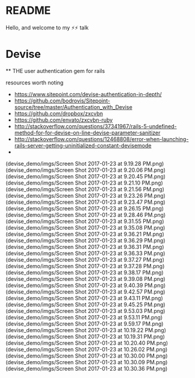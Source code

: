# README

Hello, and welcome to my ⚡️⚡️ talk

# Devise
** THE user authentication gem for rails

resources worth noting
* https://www.sitepoint.com/devise-authentication-in-depth/
* https://github.com/bodrovis/Sitepoint-source/tree/master/Authentication_with_Devise
* https://github.com/dropbox/zxcvbn
* https://github.com/envato/zxcvbn-ruby
* http://stackoverflow.com/questions/37341967/rails-5-undefined-method-for-for-devise-on-line-devise-parameter-sanitizer
* http://stackoverflow.com/questions/12468808/error-when-launching-rails-server-getting-uninitialized-constant-devisemode
*

(devise_demo/imgs/Screen Shot 2017-01-23 at 9.19.28 PM.png)
(devise_demo/imgs/Screen Shot 2017-01-23 at 9.20.06 PM.png)
(devise_demo/imgs/Screen Shot 2017-01-23 at 9.20.45 PM.png)
(devise_demo/imgs/Screen Shot 2017-01-23 at 9.21.10 PM.png)
(devise_demo/imgs/Screen Shot 2017-01-23 at 9.21.56 PM.png)
(devise_demo/imgs/Screen Shot 2017-01-23 at 9.23.26 PM.png)
(devise_demo/imgs/Screen Shot 2017-01-23 at 9.23.47 PM.png)
(devise_demo/imgs/Screen Shot 2017-01-23 at 9.26.15 PM.png)
(devise_demo/imgs/Screen Shot 2017-01-23 at 9.28.46 PM.png)
(devise_demo/imgs/Screen Shot 2017-01-23 at 9.31.55 PM.png)
(devise_demo/imgs/Screen Shot 2017-01-23 at 9.35.08 PM.png)
(devise_demo/imgs/Screen Shot 2017-01-23 at 9.36.21 PM.png)
(devise_demo/imgs/Screen Shot 2017-01-23 at 9.36.29 PM.png)
(devise_demo/imgs/Screen Shot 2017-01-23 at 9.36.31 PM.png)
(devise_demo/imgs/Screen Shot 2017-01-23 at 9.36.33 PM.png)
(devise_demo/imgs/Screen Shot 2017-01-23 at 9.37.27 PM.png)
(devise_demo/imgs/Screen Shot 2017-01-23 at 9.37.28 PM.png)
(devise_demo/imgs/Screen Shot 2017-01-23 at 9.38.17 PM.png)
(devise_demo/imgs/Screen Shot 2017-01-23 at 9.39.08 PM.png)
(devise_demo/imgs/Screen Shot 2017-01-23 at 9.40.39 PM.png)
(devise_demo/imgs/Screen Shot 2017-01-23 at 9.42.57 PM.png)
(devise_demo/imgs/Screen Shot 2017-01-23 at 9.43.11 PM.png)
(devise_demo/imgs/Screen Shot 2017-01-23 at 9.45.25 PM.png)
(devise_demo/imgs/Screen Shot 2017-01-23 at 9.53.03 PM.png)
(devise_demo/imgs/Screen Shot 2017-01-23 at 9.53.11 PM.png)
(devise_demo/imgs/Screen Shot 2017-01-23 at 9.59.17 PM.png)
(devise_demo/imgs/Screen Shot 2017-01-23 at 10.19.22 PM.png)
(devise_demo/imgs/Screen Shot 2017-01-23 at 10.19.31 PM.png)
(devise_demo/imgs/Screen Shot 2017-01-23 at 10.20.40 PM.png)
(devise_demo/imgs/Screen Shot 2017-01-23 at 10.26.02 PM.png)
(devise_demo/imgs/Screen Shot 2017-01-23 at 10.30.00 PM.png)
(devise_demo/imgs/Screen Shot 2017-01-23 at 10.30.09 PM.png)
(devise_demo/imgs/Screen Shot 2017-01-23 at 10.30.36 PM.png)
